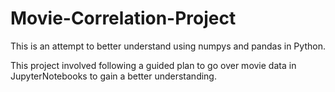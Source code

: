 # Movie-Correlation-Project

This is an attempt to better understand using numpys and pandas in Python.

This project involved following a guided plan to go over movie data in JupyterNotebooks to gain a better understanding.
